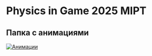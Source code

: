# Physics in Game 2025 MIPT

## Папка с анимациями

[![Анимации](https://img.shields.io/badge/Анимации-Google%20Drive-blue?style=for-the-badge&logo=googledrive)](https://drive.google.com/drive/folders/1a3AK09BGEEIMzesXZMcIZIFiMde9zQi5?usp=sharing)
